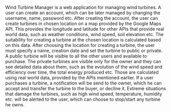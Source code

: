 Wind Turbine Manager is a web application for managing wind turbines. A user can create an account, which can be later managed by changing the username, name, password etc. After creating the account, the user can create turbines in chosen location on a map provided by the Google Maps API. This provides the longitude and latitude for other APIs that provide real world data, such as weather conditions, wind speed, soil elevation etc. The suitability for creating a turbine at the chosen location is calculated based on this data. After choosing the location for creating a turbine, the user must specify a name, creation date and set the turbine to public or private. A public turbine will be visible to all the other users and available to purchase. The private turbines are visible only for the owner and they can see detailed data about them, such as the evolution of the wind speed and efficiency over time, the total energy produced etc. Those are calculated using real world data, provided by the APIs mentioned earlier. 
If a user purchases a turbine, a notification will be send to the owner, which he can accept and transfer the turbine to the buyer, or decline it. Extreme situations that damage the turbines, such as high wind speed, temperature, humidity etc. will be alerted to the user, which can choose to stop/start any turbine he owns.

